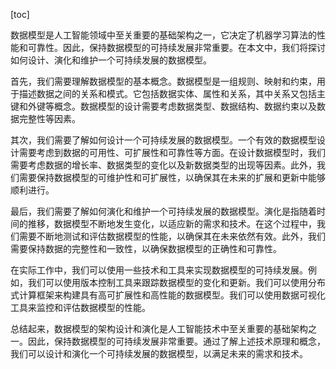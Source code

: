 
[toc]                    
                
                
数据模型是人工智能领域中至关重要的基础架构之一，它决定了机器学习算法的性能和可靠性。因此，保持数据模型的可持续发展非常重要。在本文中，我们将探讨如何设计、演化和维护一个可持续发展的数据模型。

首先，我们需要理解数据模型的基本概念。数据模型是一组规则、映射和约束，用于描述数据之间的关系和模式。它包括数据实体、属性和关系，其中关系又包括主键和外键等概念。数据模型的设计需要考虑数据类型、数据结构、数据约束以及数据完整性等因素。

其次，我们需要了解如何设计一个可持续发展的数据模型。一个有效的数据模型设计需要考虑到数据的可用性、可扩展性和可靠性等方面。在设计数据模型时，我们需要考虑数据的增长率、数据类型的变化以及新数据类型的出现等因素。此外，我们需要保持数据模型的可维护性和可扩展性，以确保其在未来的扩展和更新中能够顺利进行。

最后，我们需要了解如何演化和维护一个可持续发展的数据模型。演化是指随着时间的推移，数据模型不断地发生变化，以适应新的需求和技术。在这个过程中，我们需要不断地测试和评估数据模型的性能，以确保其在未来依然有效。此外，我们需要保持数据的完整性和一致性，以确保数据模型的正确性和可靠性。

在实际工作中，我们可以使用一些技术和工具来实现数据模型的可持续发展。例如，我们可以使用版本控制工具来跟踪数据模型的变化和更新。我们可以使用分布式计算框架来构建具有高可扩展性和高性能的数据模型。我们可以使用数据可视化工具来监控和评估数据模型的性能。

总结起来，数据模型的架构设计和演化是人工智能技术中至关重要的基础架构之一。因此，保持数据模型的可持续发展非常重要。通过了解上述技术原理和概念，我们可以设计和演化一个可持续发展的数据模型，以满足未来的需求和技术。

